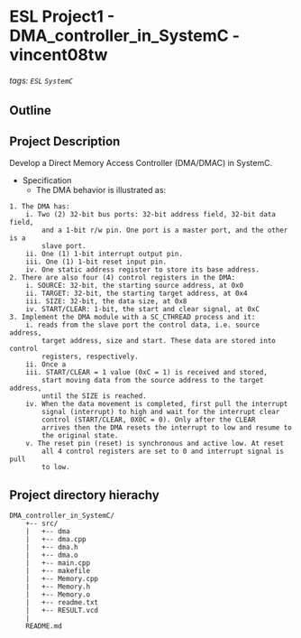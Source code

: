 # ESL Project1 - DMA_controller_in_SystemC - vincent08tw
###### tags: `ESL` `SystemC`

## Outline

## Project Description
Develop a Direct Memory Access Controller (DMA/DMAC) in SystemC.

* Specification
	* The DMA behavior is illustrated as:
	
```
1. The DMA has:
	i. Two (2) 32-bit bus ports: 32-bit address field, 32-bit data field,
		and a 1-bit r/w pin. One port is a master port, and the other is a
		slave port.
	ii. One (1) 1-bit interrupt output pin.
	iii. One (1) 1-bit reset input pin.
	iv. One static address register to store its base address.
2. There are also four (4) control registers in the DMA:
	i. SOURCE: 32-bit, the starting source address, at 0x0
	ii. TARGET: 32-bit, the starting target address, at 0x4
	iii. SIZE: 32-bit, the data size, at 0x8
	iv. START/CLEAR: 1-bit, the start and clear signal, at 0xC
3. Implement the DMA module with a SC_CTHREAD process and it:
	i. reads from the slave port the control data, i.e. source address,
		target address, size and start. These data are stored into control
		registers, respectively.
	ii. Once a
	iii. START/CLEAR = 1 value (0xC = 1) is received and stored,
		start moving data from the source address to the target address,
		until the SIZE is reached.
	iv. When the data movement is completed, first pull the interrupt
		signal (interrupt) to high and wait for the interrupt clear
		control (START/CLEAR, 0X0C = 0). Only after the CLEAR
		arrives then the DMA resets the interrupt to low and resume to
		the original state.
	v. The reset pin (reset) is synchronous and active low. At reset
		all 4 control registers are set to 0 and interrupt signal is pull
		to low.
```

## Project directory hierachy
```
DMA_controller_in_SystemC/
    +-- src/
    |   +-- dma
    |   +-- dma.cpp
    |   +--	dma.h
    |   +--	dma.o
    |   +--	main.cpp
    |   +--	makefile
    |   +--	Memory.cpp
    |   +--	Memory.h
    |   +--	Memory.o
    |   +--	readme.txt
    |   +--	RESULT.vcd
    |
	README.md
```























